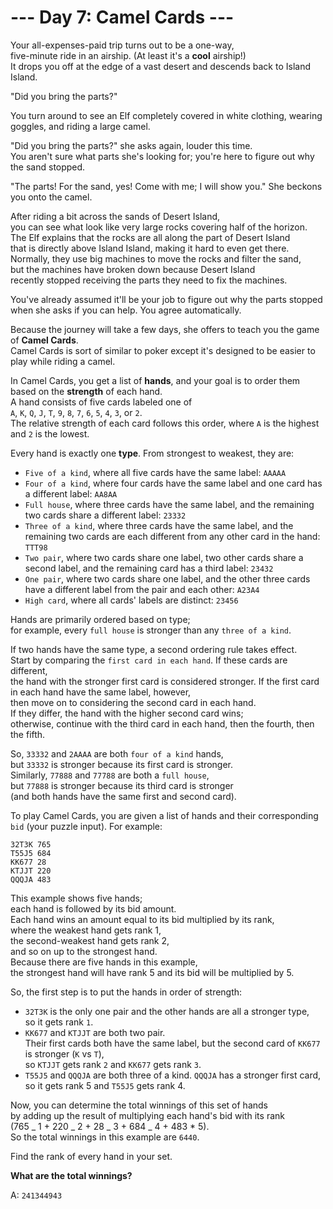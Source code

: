 # --- Day 7: Camel Cards ---

Your all-expenses-paid trip turns out to be a one-way,  
five-minute ride in an airship. (At least it's a **cool** airship!)  
It drops you off at the edge of a vast desert and descends back to Island Island.

"Did you bring the parts?"

You turn around to see an Elf completely covered in white clothing,
wearing goggles, and riding a large camel.

"Did you bring the parts?" she asks again, louder this time.  
You aren't sure what parts she's looking for; you're here to figure out why the sand stopped.

"The parts! For the sand, yes! Come with me; I will show you." She beckons you onto the camel.

After riding a bit across the sands of Desert Island,  
you can see what look like very large rocks covering half of the horizon.  
The Elf explains that the rocks are all along the part of Desert Island  
that is directly above Island Island, making it hard to even get there.  
Normally, they use big machines to move the rocks and filter the sand,  
but the machines have broken down because Desert Island  
recently stopped receiving the parts they need to fix the machines.

You've already assumed it'll be your job to figure out why the parts stopped  
when she asks if you can help. You agree automatically.

Because the journey will take a few days, she offers to teach you the game of **Camel Cards**.  
Camel Cards is sort of similar to poker except it's designed to be easier to play while riding a camel.

In Camel Cards, you get a list of **hands**, and your goal is to order them  
based on the **strength** of each hand.  
A hand consists of five cards labeled one of  
`A`, `K`, `Q`, `J`, `T`, `9`, `8`, `7`, `6`, `5`, `4`, `3`, or `2`.  
The relative strength of each card follows this order, where `A` is the highest and `2` is the lowest.

Every hand is exactly one **type**. From strongest to weakest, they are:

- `Five of a kind`, where all five cards have the same label: `AAAAA`
- `Four of a kind`, where four cards have the same label and one card has a different label: `AA8AA`
- `Full house`, where three cards have the same label, and the remaining two cards share a different label: `23332`
- `Three of a kind`, where three cards have the same label, and the remaining two cards are each different from any other card in the hand: `TTT98`
- `Two pair`, where two cards share one label, two other cards share a second label, and the remaining card has a third label: `23432`
- `One pair`, where two cards share one label, and the other three cards have a different label from the pair and each other: `A23A4`
- `High card`, where all cards' labels are distinct: `23456`

Hands are primarily ordered based on type;  
for example, every `full house` is stronger than any `three of a kind`.

If two hands have the same type, a second ordering rule takes effect.  
Start by comparing the `first card in each hand`. If these cards are different,  
the hand with the stronger first card is considered stronger.
If the first card in each hand have the same label, however,  
then move on to considering the second card in each hand.  
If they differ, the hand with the higher second card wins;  
otherwise, continue with the third card in each hand, then the fourth, then the fifth.

So, `33332` and `2AAAA` are both `four of a kind` hands,  
but `33332` is stronger because its first card is stronger.  
Similarly, `77888` and `77788` are both a `full house`,  
but `77888` is stronger because its third card is stronger  
(and both hands have the same first and second card).

To play Camel Cards, you are given a list of hands and their corresponding `bid` (your puzzle input).
For example:

```text
32T3K 765
T55J5 684
KK677 28
KTJJT 220
QQQJA 483
```

This example shows five hands;  
each hand is followed by its bid amount.  
Each hand wins an amount equal to its bid multiplied by its rank,  
where the weakest hand gets rank 1,  
the second-weakest hand gets rank 2,  
and so on up to the strongest hand.  
Because there are five hands in this example,  
the strongest hand will have rank 5 and its bid will be multiplied by 5.

So, the first step is to put the hands in order of strength:

- `32T3K` is the only one pair and the other hands are all a stronger type,  
  so it gets rank `1`.
- `KK677` and `KTJJT` are both two pair.  
  Their first cards both have the same label, but the second card of `KK677` is stronger (`K` vs `T`),  
  so `KTJJT` gets rank `2` and `KK677` gets rank `3`.
- `T55J5` and `QQQJA` are both three of a kind. `QQQJA` has a stronger first card,  
  so it gets rank 5 and `T55J5` gets rank 4.

Now, you can determine the total winnings of this set of hands  
by adding up the result of multiplying each hand's bid with its rank  
(765 _ 1 + 220 _ 2 + 28 _ 3 + 684 _ 4 + 483 \* 5).  
So the total winnings in this example are `6440`.

Find the rank of every hand in your set.

**What are the total winnings?**

A: `241344943`
